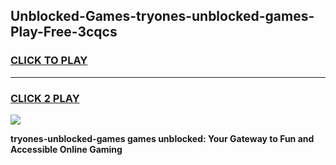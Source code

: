 
## Unblocked-Games-tryones-unblocked-games-Play-Free-3cqcs
<h3>
<a href="https://premium76.site?title=tryones-unblocked-games&ref=09A">CLICK TO PLAY</a></h3>
<hr>

<h3>
<a href="https://premium76.site?title=tryones-unblocked-games&ref=09A">CLICK 2 PLAY</a>
  
</h3>

<a href="https://premium76.site?title=tryones-unblocked-games&ref=09A"><img src="https://clearcache.store/games.png"></a>


**tryones-unblocked-games games unblocked: Your Gateway to Fun and Accessible Online Gaming**
